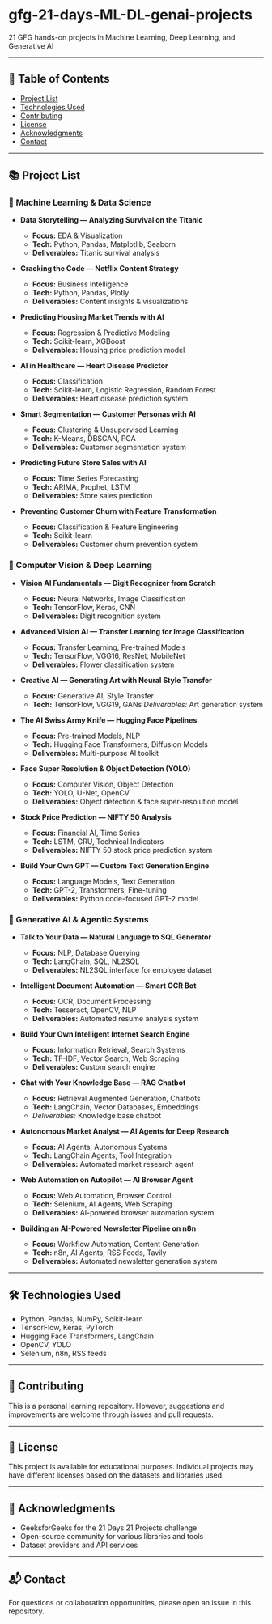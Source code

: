 # gfg-21-days-ML-DL-genai-projects
21 GFG hands-on projects in Machine Learning, Deep Learning, and Generative AI

---

## 🧭 Table of Contents
- [Project List](#project-list)
- [Technologies Used](#technologies-used)
- [Contributing](#contributing)
- [License](#license)
- [Acknowledgments](#acknowledgments)
- [Contact](#contact)

---

## 📚 Project List

### 🧠 Machine Learning & Data Science
- **Data Storytelling — Analyzing Survival on the Titanic**  
  - **Focus:** EDA & Visualization
  - **Tech:** Python, Pandas, Matplotlib, Seaborn
  - **Deliverables:** Titanic survival analysis  

- **Cracking the Code — Netflix Content Strategy**  
  - **Focus:** Business Intelligence 
  - **Tech:** Python, Pandas, Plotly 
  - **Deliverables:** Content insights & visualizations  

- **Predicting Housing Market Trends with AI**  
  - **Focus:** Regression & Predictive Modeling
  - **Tech:** Scikit-learn, XGBoost
  - **Deliverables:** Housing price prediction model  

- **AI in Healthcare — Heart Disease Predictor**  
  - **Focus:** Classification
  - **Tech:** Scikit-learn, Logistic Regression, Random Forest
  - **Deliverables:** Heart disease prediction system  

- **Smart Segmentation — Customer Personas with AI**  
  - **Focus:** Clustering & Unsupervised Learning
  - **Tech:** K-Means, DBSCAN, PCA
  - **Deliverables:** Customer segmentation system  

- **Predicting Future Store Sales with AI**  
  - **Focus:** Time Series Forecasting
  - **Tech:** ARIMA, Prophet, LSTM
  - **Deliverables:** Store sales prediction  

- **Preventing Customer Churn with Feature Transformation**  
  - **Focus:** Classification & Feature Engineering
  - **Tech:** Scikit-learn
  - **Deliverables:** Customer churn prevention system  

### 🧬 Computer Vision & Deep Learning
- **Vision AI Fundamentals — Digit Recognizer from Scratch**  
  - **Focus:** Neural Networks, Image Classification
  - **Tech:** TensorFlow, Keras, CNN
  - **Deliverables:** Digit recognition system  

- **Advanced Vision AI — Transfer Learning for Image Classification**  
  - **Focus:** Transfer Learning, Pre-trained Models
  - **Tech:** TensorFlow, VGG16, ResNet, MobileNet
  - **Deliverables:** Flower classification system  

- **Creative AI — Generating Art with Neural Style Transfer**  
  - **Focus:** Generative AI, Style Transfer
  - **Tech:** TensorFlow, VGG19, GANs
  *Deliverables:* Art generation system  

- **The AI Swiss Army Knife — Hugging Face Pipelines**  
  - **Focus:** Pre-trained Models, NLP
  - **Tech:** Hugging Face Transformers, Diffusion Models
  - **Deliverables:** Multi-purpose AI toolkit  

- **Face Super Resolution & Object Detection (YOLO)**  
  - **Focus:** Computer Vision, Object Detection
  - **Tech:** YOLO, U-Net, OpenCV
  - **Deliverables:** Object detection & face super-resolution model  

- **Stock Price Prediction — NIFTY 50 Analysis**  
  - **Focus:** Financial AI, Time Series
  - **Tech:** LSTM, GRU, Technical Indicators
  - **Deliverables:** NIFTY 50 stock price prediction system  

- **Build Your Own GPT — Custom Text Generation Engine**  
  - **Focus:** Language Models, Text Generation
  - **Tech:** GPT-2, Transformers, Fine-tuning
  - **Deliverables:** Python code-focused GPT-2 model  

### 🤖 Generative AI & Agentic Systems
- **Talk to Your Data — Natural Language to SQL Generator**  
  - **Focus:** NLP, Database Querying
  - **Tech:** LangChain, SQL, NL2SQL
  - **Deliverables:** NL2SQL interface for employee dataset  

- **Intelligent Document Automation — Smart OCR Bot**  
  - **Focus:** OCR, Document Processing
  - **Tech:** Tesseract, OpenCV, NLP
  - **Deliverables:** Automated resume analysis system  

- **Build Your Own Intelligent Internet Search Engine**  
  - **Focus:** Information Retrieval, Search Systems
  - **Tech:** TF-IDF, Vector Search, Web Scraping
  - **Deliverables:** Custom search engine  

- **Chat with Your Knowledge Base — RAG Chatbot**  
  - **Focus:** Retrieval Augmented Generation, Chatbots
  - **Tech:** LangChain, Vector Databases, Embeddings
  - *Deliverables:* Knowledge base chatbot  

- **Autonomous Market Analyst — AI Agents for Deep Research**  
  - **Focus:** AI Agents, Autonomous Systems
  - **Tech:** LangChain Agents, Tool Integration
  - **Deliverables:** Automated market research agent  

- **Web Automation on Autopilot — AI Browser Agent**  
  - **Focus:** Web Automation, Browser Control
  - **Tech:** Selenium, AI Agents, Web Scraping
  - **Deliverables:** AI-powered browser automation system  

- **Building an AI-Powered Newsletter Pipeline on n8n**  
  - **Focus:** Workflow Automation, Content Generation
  - **Tech:** n8n, AI Agents, RSS Feeds, Tavily
  - **Deliverables:** Automated newsletter generation system  

---

## 🛠 Technologies Used
- Python, Pandas, NumPy, Scikit-learn  
- TensorFlow, Keras, PyTorch  
- Hugging Face Transformers, LangChain  
- OpenCV, YOLO  
- Selenium, n8n, RSS feeds  

---

## 🤝 Contributing
This is a personal learning repository. However, suggestions and improvements are welcome through issues and pull requests.

---

## 📜 License
This project is available for educational purposes. Individual projects may have different licenses based on the datasets and libraries used.

---

## 🌟 Acknowledgments
- GeeksforGeeks for the 21 Days 21 Projects challenge  
- Open-source community for various libraries and tools  
- Dataset providers and API services  

---

## 📬 Contact
For questions or collaboration opportunities, please open an issue in this repository.
